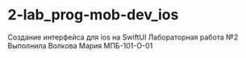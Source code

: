 # 2-lab_prog-mob-dev_ios
Создание интерфейса для ios на SwiftUI
Лабораторная работа №2
Выполнила Волкова Мария МПБ-101-О-01
